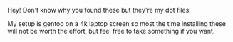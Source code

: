 Hey! Don't know why you found these but they're my dot files!

My setup is gentoo on a 4k laptop screen so most the time installing these
will not be worth the effort, but feel free to take something if you want.
